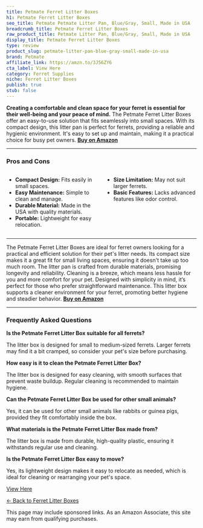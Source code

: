 ```yaml
---
title: Petmate Ferret Litter Boxes
h1: Petmate Ferret Litter Boxes
seo_title: Petmate Petmate Litter Pan, Blue/Gray, Small, Made in USA
breadcrumb_title: Petmate Ferret Litter Boxes
raw_product_title: Petmate Litter Pan, Blue/Gray, Small, Made in USA
display_title: Petmate Ferret Litter Boxes
type: review
product_slug: petmate-litter-pan-blue-gray-small-made-in-usa
brand: Petmate
affiliate_link: https://amzn.to/3J56ZY6
cta_label: View Here
category: Ferret Supplies
niche: Ferret Litter Boxes
publish: true
stub: false
---
```


<div id="intro" class="full-width">
  <p><strong>Creating a comfortable and clean space for your ferret is essential for their well-being and your peace of mind.</strong> The Petmate Ferret Litter Boxes offer an easy-to-use solution that fits seamlessly into small spaces. With its compact design, this litter pan is perfect for ferrets, providing a reliable and hygienic environment. It's easy to set up and maintain, making it a practical choice for busy pet owners. <a href="https://amzn.to/3J56ZY6" rel="nofollow sponsored noopener" target="_blank"><strong>Buy on Amazon</strong></a></p>
</div>

<hr />
<h3 id="pros-cons">Pros and Cons</h3>
<div class="pc-grid" style="display:grid;grid-template-columns:1fr 1fr;gap:16px;">
  <ul>
    <li><strong>Compact Design:</strong> Fits easily in small spaces.</li>
    <li><strong>Easy Maintenance:</strong> Simple to clean and manage.</li>
    <li><strong>Durable Material:</strong> Made in the USA with quality materials.</li>
    <li><strong>Portable:</strong> Lightweight for easy relocation.</li>
  </ul>
  <ul>
    <li><strong>Size Limitation:</strong> May not suit larger ferrets.</li>
    <li><strong>Basic Features:</strong> Lacks advanced features like odor control.</li>
  </ul>
</div>
<hr />

<div class="full-width">
  <p>The Petmate Ferret Litter Boxes are ideal for ferret owners looking for a practical and efficient solution for their pet's litter needs. Its compact size makes it a great fit for small living spaces, ensuring it doesn't take up too much room. The litter pan is crafted from durable materials, promising longevity and reliability. Cleaning is a breeze, which means less hassle for you and more comfort for your pet. Designed with simplicity in mind, it’s perfect for those who prefer straightforward maintenance. This litter box supports a cleaner environment for your ferret, promoting better hygiene and steadier behavior. <a href="https://amzn.to/3J56ZY6" rel="nofollow sponsored noopener" target="_blank"><strong>Buy on Amazon</strong></a></p>
</div>

<hr />
<h3 id="faqs">Frequently Asked Questions</h3>

<p><strong>Is the Petmate Ferret Litter Box suitable for all ferrets?</strong></p>
<p>The litter box is designed for small to medium-sized ferrets. Larger ferrets may find it a bit cramped, so consider your pet's size before purchasing.</p>

<p><strong>How easy is it to clean the Petmate Ferret Litter Box?</strong></p>
<p>The litter box is designed for easy cleaning, with smooth surfaces that prevent waste buildup. Regular cleaning is recommended to maintain hygiene.</p>

<p><strong>Can the Petmate Ferret Litter Box be used for other small animals?</strong></p>
<p>Yes, it can be used for other small animals like rabbits or guinea pigs, provided they fit comfortably inside the box.</p>

<p><strong>What materials is the Petmate Ferret Litter Box made from?</strong></p>
<p>The litter box is made from durable, high-quality plastic, ensuring it withstands regular use and cleaning.</p>

<p><strong>Is the Petmate Ferret Litter Box easy to move?</strong></p>
<p>Yes, its lightweight design makes it easy to relocate as needed, which is ideal for cleaning or rearranging your pet's space.</p>
<p><a class="btn" href="https://amzn.to/3J56ZY6" target="_blank" rel="nofollow sponsored noopener">View Here</a></p>
<p><a href="/roundups/ferret-supplies/ferret-litter-boxes/">← Back to Ferret Litter Boxes</a></p>
<aside class="disclosure">This page may include sponsored links. As an Amazon Associate, this site may earn from qualifying purchases.</aside>
